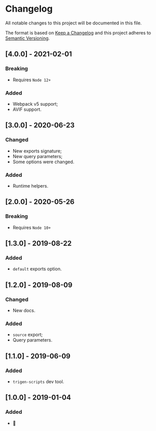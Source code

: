 # Changelog

All notable changes to this project will be documented in this file.

The format is based on [Keep a Changelog](http://keepachangelog.com/en/1.0.0/)
and this project adheres to [Semantic Versioning](http://semver.org/spec/v2.0.0.html).

<!--

DO NOT TOUCH. SAVE IT ON TOP.

## [semver] - date
### Added
- ...

### Changed
- ...

### Fixed
- ...

### Removed
- ...

-->

## [4.0.0] - 2021-02-01
### Breaking
- Requires `Node 12+`

### Added
- Webpack v5 support;
- AVIF support.

## [3.0.0] - 2020-06-23
### Changed
- New exports signature;
- New query parameters;
- Some options were changed.

### Added
- Runtime helpers.

## [2.0.0] - 2020-05-26
### Breaking
- Requires `Node 10+`

## [1.3.0] - 2019-08-22
### Added
- `default` exports option.

## [1.2.0] - 2019-08-09
### Changed
- New docs.

### Added
- `source` export;
- Query parameters.

## [1.1.0] - 2019-06-09
### Added
- `trigen-scripts` dev tool.

## [1.0.0] - 2019-01-04
### Added
- 🦄
